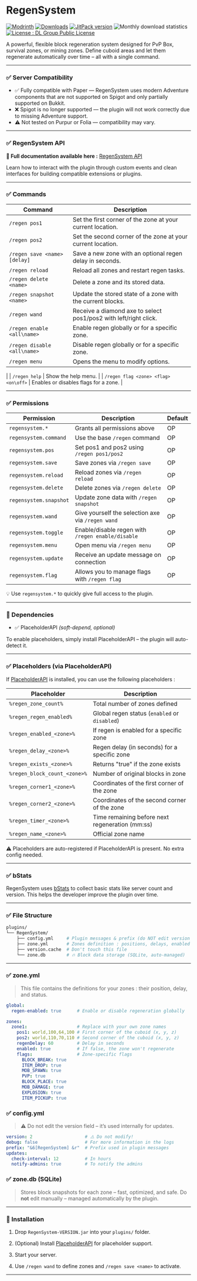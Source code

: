 # RegenSystem 

[![Modrinth](https://img.shields.io/modrinth/v/regensystem?color=green&label=Modrinth&logo=modrinth)](https://modrinth.com/plugin/regensystem)
[![Downloads](https://img.shields.io/modrinth/dt/regensystem?label=downloads&color=brightgreen&style=flat-square)](https://modrinth.com/plugin/regensystem)
[![JitPack version](https://jitpack.io/v/DarkLash1/RegenSystem.svg)](https://jitpack.io/#DarkLash1/RegenSystem)
![Monthly download statistics](https://jitpack.io/v/DarkLash1/RegenSystem.svg/month.svg)
[![License : DL Group Public License](https://img.shields.io/badge/License-DLGPL--RegenSystem-orange.svg)](https://github.com/DarkLash1/RegenSystem/blob/main/LICENSE)

A powerful, flexible block regeneration system designed for PvP Box, survival zones, or mining zones. Define cuboid areas and let them regenerate automatically over time – all with a single command.

---

### ✅ Server Compatibility

- ✅ Fully compatible with Paper — RegenSystem uses modern Adventure components that are not supported on Spigot and only partially supported on Bukkit.
- ❌ Spigot is no longer supported — the plugin will not work correctly due to missing Adventure support.
- ⚠️ Not tested on Purpur or Folia — compatibility may vary.

---

### ✅ RegenSystem API

**🔗 Full documentation available here :**
[RegenSystem API](https://github.com/DarkLash1/RegenSystem/wiki/RegenSystem-API)

Learn how to interact with the plugin through custom events and clean interfaces for building compatible extensions or plugins.

---

### ✅ Commands

| Command                        | Description                                                                 |
|-------------------------------|-----------------------------------------------------------------------------|
| `/regen pos1`                 | Set the first corner of the zone at your current location.                 |
| `/regen pos2`                 | Set the second corner of the zone at your current location.                |
| `/regen save <name> [delay]`  | Save a new zone with an optional regen delay in seconds.                   |
| `/regen reload`               | Reload all zones and restart regen tasks.                                  |
| `/regen delete <name>`        | Delete a zone and its stored data.                                         |
| `/regen snapshot <name>`      | Update the stored state of a zone with the current blocks.                 |
| `/regen wand`                 | Receive a diamond axe to select pos1/pos2 with left/right click.           |
| `/regen enable <all\name>`   | Enable regen globally or for a specific zone.                              |
| `/regen disable <all\name>`  | Disable regen globally or for a specific zone.                             |
| `/regen menu`                | Opens the menu to modify options.                                    
|
| `/regen help`                | Show the help menu.
|
| `/regen flag <zone> <flag> <on\off>` | Enables or disables flags for a zone.
|

---

### ✅ Permissions

| Permission             | Description                                       | Default |
| ---------------------- | ------------------------------------------------- | ------- |
| `regensystem.*`        | Grants all permissions above                      | OP      |
| `regensystem.command`  | Use the base `/regen` command                     | OP      |
| `regensystem.pos`      | Set pos1 and pos2 using `/regen pos1/pos2`        | OP      |
| `regensystem.save`     | Save zones via `/regen save`                      | OP      |
| `regensystem.reload`   | Reload zones via `/regen reload`                  | OP      |
| `regensystem.delete`   | Delete zones via `/regen delete`                  | OP      |
| `regensystem.snapshot` | Update zone data with `/regen snapshot`           | OP      |
| `regensystem.wand`     | Give yourself the selection axe via `/regen wand` | OP      |
| `regensystem.toggle`   | Enable/disable regen with `/regen enable/disable` | OP      |
| `regensystem.menu`     | Open menu via `/regen menu`                       | OP      |
| `regensystem.update`   | Receive an update message on connection           | OP      |
| `regensystem.flag`     | Allows you to manage flags with `/regen flag`     | OP      |

💡 Use `regensystem.*` to quickly give full access to the plugin.

---

### 🔁 Dependencies

- ✅ PlaceholderAPI _(soft-depend, optional)_

To enable placeholders, simply install PlaceholderAPI – the plugin will auto-detect it.

---

### ✅ Placeholders (via PlaceholderAPI)

If [PlaceholderAPI](https://www.spigotmc.org/resources/placeholderapi.6245/) is installed, you can use the following placeholders :

| Placeholder                         | Description                                         |
|-------------------------------------|-----------------------------------------------------|
| `%regen_zone_count%`               | Total number of zones defined                      |
| `%regen_regen_enabled%`            | Global regen status (`enabled` or `disabled`)      |
| `%regen_enabled_<zone>%`           | If regen is enabled for a specific zone            |
| `%regen_delay_<zone>%`             | Regen delay (in seconds) for a specific zone       |
| `%regen_exists_<zone>%`            | Returns "true" if the zone exists                  |
| `%regen_block_count_<zone>%`       | Number of original blocks in zone                  |
| `%regen_corner1_<zone>%`           | Coordinates of the first corner of the zone        |
| `%regen_corner2_<zone>%`           | Coordinates of the second corner of the zone       |
| `%regen_timer_<zone>%`             | Time remaining before next regeneration (mm:ss)    |
| `%regen_name_<zone>%`              | Official zone name                                 |

⚠️ Placeholders are auto-registered if PlaceholderAPI is present. No extra config needed.

---

### ✅ bStats

RegenSystem uses [bStats](https://bstats.org/plugin/bukkit/RegenSystem) to collect basic stats like server count and version. This helps the developer improve the plugin over time.

---

### ✅ File Structure

```bash
plugins/
└── RegenSystem/
    ├── config.yml     # Plugin messages & prefix (do NOT edit version !)
    ├── zone.yml       # Zones definition : positions, delays, enabled flags
    ├── version.cache  # Don't touch this file
    └── zone.db        # 🔥 Block data storage (SQLite, auto-managed)
```

---

### ✅ zone.yml

> This file contains the definitions for your zones : their position, delay, and status.

```yaml
global:
  regen-enabled: true      # Enable or disable regeneration globally

zones:
  zone1:                   # Replace with your own zone names
    pos1: world,100,64,100 # First corner of the cuboid (x, y, z)
    pos2: world,110,70,110 # Second corner of the cuboid (x, y, z)
    regenDelay: 60         # Delay in seconds
    enabled: true          # If false, the zone won't regenerate
    flags:                 # Zone-specific flags
      BLOCK_BREAK: true
      ITEM_DROP: true
      MOB_SPAWN: true
      PVP: true
      BLOCK_PLACE: true
      MOB_DAMAGE: true
      EXPLOSION: true
      ITEM_PICKUP: true
```

### ✅ config.yml

> ⚠️ Do not edit the version field – it’s used internally for updates.

```yaml
version: 2                    # ⚠️ Do not modify!
debug: false                  # For more information in the logs
prefix: "&6[RegenSystem] &r"  # Prefix used in plugin messages
updates:               
  check-interval: 12          # In hours
  notify-admins: true         # To notify the admins
```

### ✅ zone.db (SQLite)

> Stores block snapshots for each zone – fast, optimized, and safe.
> Do **not** edit manually – managed automatically by the plugin.

---

### 📌 Installation

1. Drop `RegenSystem-VERSION.jar` into your `plugins/` folder.

2. (Optional) Install [PlaceholderAPI](https://www.spigotmc.org/resources/placeholderapi.6245/) for placeholder support.

3. Start your server.

4. Use `/regen wand` to define zones and `/regen save <name>` to activate.

---

